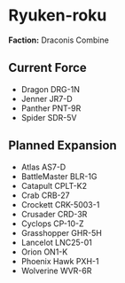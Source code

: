 # Ryuken-roku
**Faction:** Draconis Combine
## Current Force
- Dragon DRG-1N
- Jenner JR7-D
- Panther PNT-9R
- Spider SDR-5V
## Planned Expansion
- Atlas AS7-D
- BattleMaster BLR-1G
- Catapult CPLT-K2
- Crab CRB-27
- Crockett CRK-5003-1
- Crusader CRD-3R
- Cyclops CP-10-Z
- Grasshopper GHR-5H
- Lancelot LNC25-01
- Orion ON1-K
- Phoenix Hawk PXH-1
- Wolverine WVR-6R
